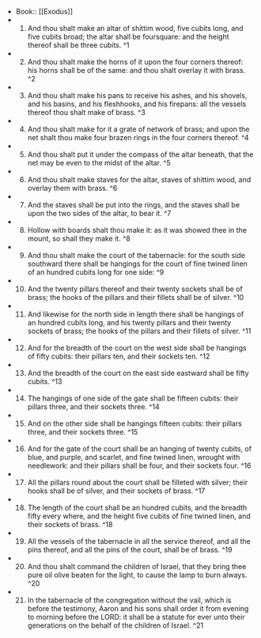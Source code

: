 - Book:: [[Exodus]]
- 1. And thou shalt make an altar of shittim wood, five cubits long, and five cubits broad; the altar shall be foursquare: and the height thereof shall be three cubits. ^1
- 2. And thou shalt make the horns of it upon the four corners thereof: his horns shall be of the same: and thou shalt overlay it with brass. ^2
- 3. And thou shalt make his pans to receive his ashes, and his shovels, and his basins, and his fleshhooks, and his firepans: all the vessels thereof thou shalt make of brass. ^3
- 4. And thou shalt make for it a grate of network of brass; and upon the net shalt thou make four brazen rings in the four corners thereof. ^4
- 5. And thou shalt put it under the compass of the altar beneath, that the net may be even to the midst of the altar. ^5
- 6. And thou shalt make staves for the altar, staves of shittim wood, and overlay them with brass. ^6
- 7. And the staves shall be put into the rings, and the staves shall be upon the two sides of the altar, to bear it. ^7
- 8. Hollow with boards shalt thou make it: as it was showed thee in the mount, so shall they make it. ^8
- 9. And thou shalt make the court of the tabernacle: for the south side southward there shall be hangings for the court of fine twined linen of an hundred cubits long for one side: ^9
- 10. And the twenty pillars thereof and their twenty sockets shall be of brass; the hooks of the pillars and their fillets shall be of silver. ^10
- 11. And likewise for the north side in length there shall be hangings of an hundred cubits long, and his twenty pillars and their twenty sockets of brass; the hooks of the pillars and their fillets of silver. ^11
- 12. And for the breadth of the court on the west side shall be hangings of fifty cubits: their pillars ten, and their sockets ten. ^12
- 13. And the breadth of the court on the east side eastward shall be fifty cubits. ^13
- 14. The hangings of one side of the gate shall be fifteen cubits: their pillars three, and their sockets three. ^14
- 15. And on the other side shall be hangings fifteen cubits: their pillars three, and their sockets three. ^15
- 16. And for the gate of the court shall be an hanging of twenty cubits, of blue, and purple, and scarlet, and fine twined linen, wrought with needlework: and their pillars shall be four, and their sockets four. ^16
- 17. All the pillars round about the court shall be filleted with silver; their hooks shall be of silver, and their sockets of brass. ^17
- 18. The length of the court shall be an hundred cubits, and the breadth fifty every where, and the height five cubits of fine twined linen, and their sockets of brass. ^18
- 19. All the vessels of the tabernacle in all the service thereof, and all the pins thereof, and all the pins of the court, shall be of brass. ^19
- 20. And thou shalt command the children of Israel, that they bring thee pure oil olive beaten for the light, to cause the lamp to burn always. ^20
- 21. In the tabernacle of the congregation without the vail, which is before the testimony, Aaron and his sons shall order it from evening to morning before the LORD: it shall be a statute for ever unto their generations on the behalf of the children of Israel. ^21
